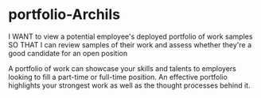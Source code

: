 # portfolio-Archils
I WANT to view a potential employee's deployed portfolio of work samples
SO THAT I can review samples of their work and assess whether they're a good candidate for an open position

A portfolio of work can showcase your skills and talents to employers looking to fill a part-time or full-time position. An effective portfolio highlights your strongest work as well as the thought processes behind it.